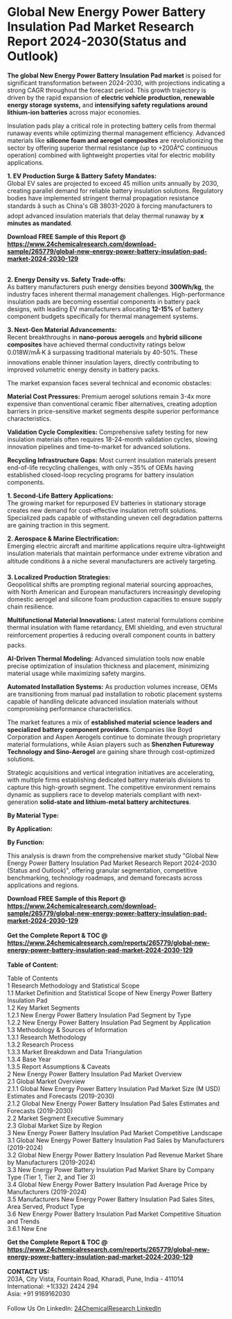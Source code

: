 <h1>Global New Energy Power Battery Insulation Pad Market Research Report 2024-2030(Status and Outlook)</h1><p><strong>The global New Energy Power Battery Insulation Pad market</strong> is poised for significant transformation between 2024-2030, with projections indicating a strong CAGR throughout the forecast period. This growth trajectory is driven by the rapid expansion of <strong>electric vehicle production, renewable energy storage systems,</strong> and <strong>intensifying safety regulations around lithium-ion batteries</strong> across major economies.</p><p>Insulation pads play a critical role in protecting battery cells from thermal runaway events while optimizing thermal management efficiency. Advanced materials like <strong>silicone foam and aerogel composites</strong> are revolutionizing the sector by offering superior thermal resistance (up to +200Â°C continuous operation) combined with lightweight properties vital for electric mobility applications.</p><p><strong>1. EV Production Surge &amp; Battery Safety Mandates:</strong><br>
Global EV sales are projected to exceed 45 million units annually by 2030, creating parallel demand for reliable battery insulation solutions. Regulatory bodies have implemented stringent thermal propagation resistance standards â such as China's GB 38031-2020 â forcing manufacturers to adopt advanced insulation materials that delay thermal runaway by <strong>x minutes as mandated</strong>.</p><div><b>Download FREE Sample of this Report @ 
            <a href="https://www.24chemicalresearch.com/download-sample/265779/global-new-energy-power-battery-insulation-pad-market-2024-2030-129">
            https://www.24chemicalresearch.com/download-sample/265779/global-new-energy-power-battery-insulation-pad-market-2024-2030-129</a></b></div><br><p><strong>2. Energy Density vs. Safety Trade-offs:</strong><br>
As battery manufacturers push energy densities beyond <strong>300Wh/kg</strong>, the industry faces inherent thermal management challenges. High-performance insulation pads are becoming essential components in battery pack designs, with leading EV manufacturers allocating <strong>12-15%</strong> of battery component budgets specifically for thermal management systems.</p><p><strong>3. Next-Gen Material Advancements:</strong><br>
Recent breakthroughs in <strong>nano-porous aerogels</strong> and <strong>hybrid silicone composites</strong> have achieved thermal conductivity ratings below 0.018W/mÂ·K â surpassing traditional materials by 40-50%. These innovations enable thinner insulation layers, directly contributing to improved volumetric energy density in battery packs.</p><p>The market expansion faces several technical and economic obstacles:</p><p><strong>Material Cost Pressures:</strong> Premium aerogel solutions remain 3-4x more expensive than conventional ceramic fiber alternatives, creating adoption barriers in price-sensitive market segments despite superior performance characteristics.</p><p><strong>Validation Cycle Complexities:</strong> Comprehensive safety testing for new insulation materials often requires 18-24-month validation cycles, slowing innovation pipelines and time-to-market for advanced solutions.</p><p><strong>Recycling Infrastructure Gaps:</strong> Most current insulation materials present end-of-life recycling challenges, with only ~35% of OEMs having established closed-loop recycling programs for battery insulation components.</p><p><strong>1. Second-Life Battery Applications:</strong><br>
The growing market for repurposed EV batteries in stationary storage creates new demand for cost-effective insulation retrofit solutions. Specialized pads capable of withstanding uneven cell degradation patterns are gaining traction in this segment.</p><p><strong>2. Aerospace &amp; Marine Electrification:</strong><br>
Emerging electric aircraft and maritime applications require ultra-lightweight insulation materials that maintain performance under extreme vibration and altitude conditions â a niche several manufacturers are actively targeting.</p><p><strong>3. Localized Production Strategies:</strong><br>
Geopolitical shifts are prompting regional material sourcing approaches, with North American and European manufacturers increasingly developing domestic aerogel and silicone foam production capacities to ensure supply chain resilience.</p><p><strong>Multifunctional Material Innovations:</strong> Latest material formulations combine thermal insulation with flame retardancy, EMI shielding, and even structural reinforcement properties â reducing overall component counts in battery packs.</p><p><strong>AI-Driven Thermal Modeling:</strong> Advanced simulation tools now enable precise optimization of insulation thickness and placement, minimizing material usage while maximizing safety margins.</p><p><strong>Automated Installation Systems:</strong> As production volumes increase, OEMs are transitioning from manual pad installation to robotic placement systems capable of handling delicate advanced insulation materials without compromising performance characteristics.</p><p>The market features a mix of <strong>established material science leaders and specialized battery component providers</strong>. Companies like Boyd Corporation and Aspen Aerogels continue to dominate through proprietary material formulations, while Asian players such as <strong>Shenzhen Futureway Technology and Sino-Aerogel</strong> are gaining share through cost-optimized solutions.</p><p>Strategic acquisitions and vertical integration initiatives are accelerating, with multiple firms establishing dedicated battery materials divisions to capture this high-growth segment. The competitive environment remains dynamic as suppliers race to develop materials compliant with next-generation <strong>solid-state and lithium-metal battery architectures</strong>.</p><p><strong>By Material Type:</strong></p><p><strong>By Application:</strong></p><p><strong>By Function:</strong></p><p>This analysis is drawn from the comprehensive market study "Global New Energy Power Battery Insulation Pad Market Research Report 2024-2030 (Status and Outlook)", offering granular segmentation, competitive benchmarking, technology roadmaps, and demand forecasts across applications and regions.</p><div><b>Download FREE Sample of this Report @ 
            <a href="https://www.24chemicalresearch.com/download-sample/265779/global-new-energy-power-battery-insulation-pad-market-2024-2030-129">
            https://www.24chemicalresearch.com/download-sample/265779/global-new-energy-power-battery-insulation-pad-market-2024-2030-129</a></b></div><br><div><b>Get the Complete Report & TOC @ 
            <a href="https://www.24chemicalresearch.com/reports/265779/global-new-energy-power-battery-insulation-pad-market-2024-2030-129">
            https://www.24chemicalresearch.com/reports/265779/global-new-energy-power-battery-insulation-pad-market-2024-2030-129</a></b></div><br>
            <b>Table of Content:</b><p>Table of Contents<br />
1 Research Methodology and Statistical Scope<br />
1.1 Market Definition and Statistical Scope of New Energy Power Battery Insulation Pad<br />
1.2 Key Market Segments<br />
1.2.1 New Energy Power Battery Insulation Pad Segment by Type<br />
1.2.2 New Energy Power Battery Insulation Pad Segment by Application<br />
1.3 Methodology & Sources of Information<br />
1.3.1 Research Methodology<br />
1.3.2 Research Process<br />
1.3.3 Market Breakdown and Data Triangulation<br />
1.3.4 Base Year<br />
1.3.5 Report Assumptions & Caveats<br />
2 New Energy Power Battery Insulation Pad Market Overview<br />
2.1 Global Market Overview<br />
2.1.1 Global New Energy Power Battery Insulation Pad Market Size (M USD) Estimates and Forecasts (2019-2030)<br />
2.1.2 Global New Energy Power Battery Insulation Pad Sales Estimates and Forecasts (2019-2030)<br />
2.2 Market Segment Executive Summary<br />
2.3 Global Market Size by Region<br />
3 New Energy Power Battery Insulation Pad Market Competitive Landscape<br />
3.1 Global New Energy Power Battery Insulation Pad Sales by Manufacturers (2019-2024)<br />
3.2 Global New Energy Power Battery Insulation Pad Revenue Market Share by Manufacturers (2019-2024)<br />
3.3 New Energy Power Battery Insulation Pad Market Share by Company Type (Tier 1, Tier 2, and Tier 3)<br />
3.4 Global New Energy Power Battery Insulation Pad Average Price by Manufacturers (2019-2024)<br />
3.5 Manufacturers New Energy Power Battery Insulation Pad Sales Sites, Area Served, Product Type<br />
3.6 New Energy Power Battery Insulation Pad Market Competitive Situation and Trends<br />
3.6.1 New Ene</p><div><b>Get the Complete Report & TOC @ 
            <a href="https://www.24chemicalresearch.com/reports/265779/global-new-energy-power-battery-insulation-pad-market-2024-2030-129">
            https://www.24chemicalresearch.com/reports/265779/global-new-energy-power-battery-insulation-pad-market-2024-2030-129</a></b></div><br><b>CONTACT US:</b><br>
            203A, City Vista, Fountain Road, Kharadi, Pune, India - 411014<br>
            International: +1(332) 2424 294<br>
            Asia: +91 9169162030 <br><br>
            Follow Us On LinkedIn: <a href="https://www.linkedin.com/company/24chemicalresearch/">24ChemicalResearch LinkedIn</a>